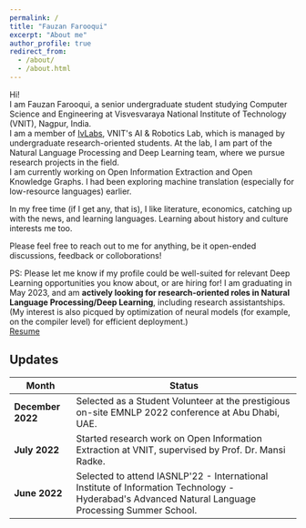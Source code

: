 ```yaml
---
permalink: /
title: "Fauzan Farooqui"
excerpt: "About me"
author_profile: true
redirect_from: 
  - /about/
  - /about.html
---
```


Hi! \
I am Fauzan Farooqui, a senior undergraduate student studying Computer Science and Engineering at Visvesvaraya National Institute of Technology (VNIT), Nagpur, India. \
I am a member of [IvLabs](https://www.ivlabs.in/), VNIT's AI & Robotics Lab, which is managed by undergraduate research-oriented students. At the lab, I am part of the Natural Language Processing and Deep Learning team, where we pursue research projects in the field. \
I am currently working on Open Information Extraction and Open Knowledge Graphs. I had been exploring machine translation (especially for low-resource languages) earlier.

In my free time (if I get any, that is), I like literature, economics, catching up with the news, and learning languages. Learning about history and culture interests me too.

Please feel free to reach out to me for anything, be it open-ended discussions, feedback or colloborations!

PS: Please let me know if my profile could be well-suited for relevant Deep Learning opportunities you know about, or are hiring for! I am graduating in May 2023, and am **actively looking for research-oriented roles in Natural Language Processing/Deep Learning**, including research assistantships. (My interest is also picqued by optimization of neural models (for example, on the compiler level) for efficient deployment.) \
[Resume](https://fauzanfarooqui.github.io/files/resume.pdf)

## Updates

Month | Status
---|---
**December 2022** | Selected as a Student Volunteer at the prestigious on-site EMNLP 2022 conference at Abu Dhabi, UAE.
**July 2022** | Started research work on Open Information Extraction at VNIT, supervised by Prof. Dr. Mansi Radke.
**June 2022** | Selected to attend IASNLP'22 - International Institute of Information Technology - Hyderabad's Advanced Natural Language Processing Summer School. 
